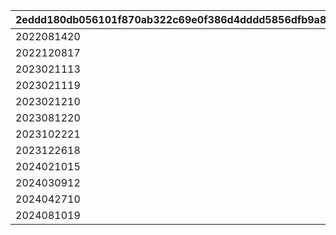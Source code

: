 |2eddd180db056101f870ab322c69e0f386d4dddd5856dfb9a81eb54ce4e2e549|cb22add8744caf5cc035273b3e2babbe1eed6dd4e7a47408952264ccb59c90be|cf0454847aa2b3ad7f0406e6822be90c22104990279a3ca5e93aba83f7f1c2ef|892e6397a8ea022f7cf7d6a0e0002cd11820a23b23712a0d765bd1b626b10f4a|3a0ccee26a69d1276f6804085740316d0975cfd68faa3129e55ef78d14edc1fb|
| --- | --- | --- | --- | --- |
|2022081420|2022/8/14 22:00|https://www.youtube.com/watch?v=P1-wIUSbS-s|2022/8/8 18:00|2022/8/14 20:00|
|2022120817|2022/12/23 12:00|https://youtu.be/MJswZwqB94g|2022/12/8 17:00|2022/12/8 17:00|
|2023021113|2023/2/11 19:30|https://youtu.be/4KJK4_U8lt0|2023/2/11 13:30|2023/2/11 13:30|
|2023021119|2023/2/12 10:00|https://youtu.be/6rsO7sgp0VE|2023/2/11 19:30|2023/2/11 19:30|
|2023021210|2023/2/12 22:00|https://youtu.be/b-vc4MCBzdc|2023/2/12 10:00|2023/2/12 10:00|
|2023081220|2023/8/12 22:10|https://youtube.com/live/HIxUyDMGPto|2023/8/12 20:00|2023/8/12 20:00|
|2023102221|2023/10/22 22:10|https://youtube.com/live/pVOkcT4KsI0|2023/10/22 20:00|2023/10/22 20:00|
|2023122618|2023/12/26 22:00|https://www.youtube.com/@priconne_redive|2023/12/26 18:00|2023/12/26 18:00|
|2024021015|2024/02/11 22:00|https://www.youtube.com/channel/UCiPSajGFI4ja74nYPU1MexA|2024/02/10 15:00|2024/02/10 15:00|
|2024030912|2024/03/09 21:05|https://www.youtube.com/@priconne_redive|2024/03/09 12:00|2024/03/09 12:00|
|2024042710|2024/04/27 22:30|https://youtube.com/live/q4nmwdceWik|2024/04/27 10:00|2024/04/27 10:00|
|2024081019| 2024/08/10 23:00|https://youtube.com/live/zWczosxSvVE|2024/08/10 19:00|2024/08/10 19:00|